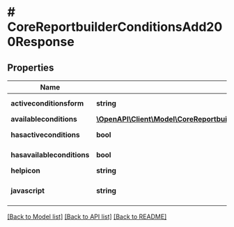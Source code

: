 # # CoreReportbuilderConditionsAdd200Response

## Properties

Name | Type | Description | Notes
------------ | ------------- | ------------- | -------------
**activeconditionsform** | **string** | activeconditionsform | [default to 'null']
**availableconditions** | [**\OpenAPI\Client\Model\CoreReportbuilderConditionsAdd200ResponseAvailableconditionsInner[]**](CoreReportbuilderConditionsAdd200ResponseAvailableconditionsInner.md) |  |
**hasactiveconditions** | **bool** | hasactiveconditions | [default to null]
**hasavailableconditions** | **bool** | hasavailableconditions | [default to null]
**helpicon** | **string** | helpicon |
**javascript** | **string** | javascript | [optional] [default to 'null']

[[Back to Model list]](../../README.md#models) [[Back to API list]](../../README.md#endpoints) [[Back to README]](../../README.md)
